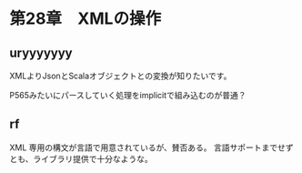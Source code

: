 # 第28章　XMLの操作

## uryyyyyyy

XMLよりJsonとScalaオブジェクトとの変換が知りたいです。

P565みたいにパースしていく処理をimplicitで組み込むのが普通？


## rf

XML 専用の構文が言語で用意されているが、賛否ある。
言語サポートまでせずとも、ライブラリ提供で十分なような。

